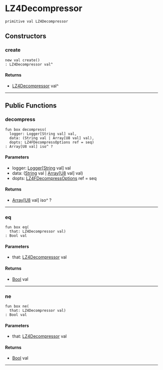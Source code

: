 # LZ4Decompressor

```pony
primitive val LZ4Decompressor
```

## Constructors

### create

```pony
new val create()
: LZ4Decompressor val^
```

#### Returns

* [LZ4Decompressor](.-compression-LZ4Decompressor) val^

---

## Public Functions

### decompress

```pony
fun box decompress(
  logger: Logger[String val] val,
  data: (String val | Array[U8 val] val),
  dopts: LZ4FDecompressOptions ref = seq)
: Array[U8 val] iso^ ?
```
#### Parameters

*   logger: [Logger](.-customlogger-Logger)\[[String](builtin-String) val\] val
*   data: ([String](builtin-String) val | [Array](builtin-Array)\[[U8](builtin-U8) val\] val)
*   dopts: [LZ4FDecompressOptions](.-compression-LZ4FDecompressOptions) ref = seq

#### Returns

* [Array](builtin-Array)\[[U8](builtin-U8) val\] iso^ ?

---

### eq

```pony
fun box eq(
  that: LZ4Decompressor val)
: Bool val
```
#### Parameters

*   that: [LZ4Decompressor](.-compression-LZ4Decompressor) val

#### Returns

* [Bool](builtin-Bool) val

---

### ne

```pony
fun box ne(
  that: LZ4Decompressor val)
: Bool val
```
#### Parameters

*   that: [LZ4Decompressor](.-compression-LZ4Decompressor) val

#### Returns

* [Bool](builtin-Bool) val

---

